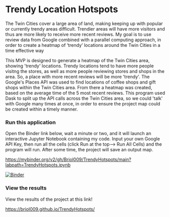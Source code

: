 # Trendy Location Hotspots

 The Twin Cities cover a large area of land, making keeping up with popular or currently
 trendy areas difficult. Trendier areas will have more visitors and thus are more likely to receive
 more recent reviews. My goal is to use review data from Google combined with a parallel
 computing approach, in order to create a heatmap of ‘trendy’ locations around the Twin Cities in
 a time effective way

This MVP is designed to generate a heatmap of the Twin Cities area, showing 'trendy' locations. Trendy locations tend to have more people visitng the stores, as well as more people reviewing stores and shops in the area. So, a place with more recent reviews will be more 'trendy'. The Google's Places API was used to find locations of coffee shops and gift shops within the Twin Cities area. From there a heatmap was created, based on the average time of the 5 most recent reviews. This program used Dask to split up the API calls across the Twin Cities area, so we could 'talk' with Google many times at once, in order to ensure the project map could be created within a timely manner.

### Run this application
Open the Binder link below, wait a minute or two, and it will launch an interactive Jupyter Notebook containing my code. Input your own Google API Key, then run all the cells (click Run at the top--> Run All Cells) and the program will run. After some time, the project will save an output map. 

https://mybinder.org/v2/gh/Briol009/TrendyHotspots/main?labpath=TrendyHotspots.ipynb

[![Binder](https://mybinder.org/badge_logo.svg)](https://mybinder.org/v2/gh/Briol009/TrendyHotspots/main?labpath=TrendyHotspots.ipynb)

### View the results
View the results of the project at this link! 

https://briol009.github.io/TrendyHotspots/

